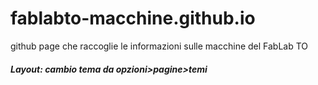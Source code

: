 # fablabto-macchine.github.io
github page che raccoglie le informazioni sulle macchine del FabLab TO

##### Layout: cambio tema da opzioni>pagine>temi